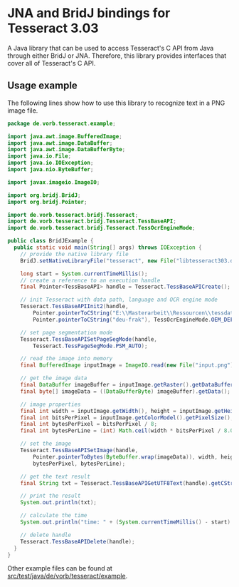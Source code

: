 # JNA and BridJ bindings for Tesseract 3.03

A Java library that can be used to access Tesseract's C API from Java through
either BridJ or JNA. Therefore, this library provides interfaces that cover all
of Tesseract's C API.


## Usage example

The following lines show how to use this library to recognize text in a PNG
image file.

~~~ java
package de.vorb.tesseract.example;

import java.awt.image.BufferedImage;
import java.awt.image.DataBuffer;
import java.awt.image.DataBufferByte;
import java.io.File;
import java.io.IOException;
import java.nio.ByteBuffer;

import javax.imageio.ImageIO;

import org.bridj.BridJ;
import org.bridj.Pointer;

import de.vorb.tesseract.bridj.Tesseract;
import de.vorb.tesseract.bridj.Tesseract.TessBaseAPI;
import de.vorb.tesseract.bridj.Tesseract.TessOcrEngineMode;

public class BridJExample {
  public static void main(String[] args) throws IOException {
    // provide the native library file
    BridJ.setNativeLibraryFile("tesseract", new File("libtesseract303.dll"));

    long start = System.currentTimeMillis();
    // create a reference to an execution handle
    final Pointer<TessBaseAPI> handle = Tesseract.TessBaseAPICreate();

    // init Tesseract with data path, language and OCR engine mode
    Tesseract.TessBaseAPIInit2(handle,
        Pointer.pointerToCString("E:\\Masterarbeit\\Ressourcen\\tessdata"),
        Pointer.pointerToCString("deu-frak"), TessOcrEngineMode.OEM_DEFAULT);

    // set page segmentation mode
    Tesseract.TessBaseAPISetPageSegMode(handle,
        Tesseract.TessPageSegMode.PSM_AUTO);

    // read the image into memory
    final BufferedImage inputImage = ImageIO.read(new File("input.png"));

    // get the image data
    final DataBuffer imageBuffer = inputImage.getRaster().getDataBuffer();
    final byte[] imageData = ((DataBufferByte) imageBuffer).getData();

    // image properties
    final int width = inputImage.getWidth(), height = inputImage.getHeight();
    final int bitsPerPixel = inputImage.getColorModel().getPixelSize();
    final int bytesPerPixel = bitsPerPixel / 8;
    final int bytesPerLine = (int) Math.ceil(width * bitsPerPixel / 8.0);

    // set the image
    Tesseract.TessBaseAPISetImage(handle,
        Pointer.pointerToBytes(ByteBuffer.wrap(imageData)), width, height,
        bytesPerPixel, bytesPerLine);

    // get the text result
    final String txt = Tesseract.TessBaseAPIGetUTF8Text(handle).getCString();

    // print the result
    System.out.println(txt);

    // calculate the time
    System.out.println("time: " + (System.currentTimeMillis() - start) + "ms");

    // delete handle
    Tesseract.TessBaseAPIDelete(handle);
  }
}
~~~

Other example files can be found at
[src/test/java/de/vorb/tesseract/example][1].

[1]: https://github.com/pvorb/jtesseract/tree/master/src/test/java/de/vorb/tesseract/example
